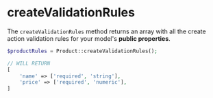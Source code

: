 # createValidationRules

The `createValidationRules` method returns an array with all the create action validation rules for your model's **public properties**.

```php
$productRules = Product::createValidationRules();

// WILL RETURN
[
    'name' => ['required', 'string'],
    'price' => ['required', 'numeric'],
]
```
